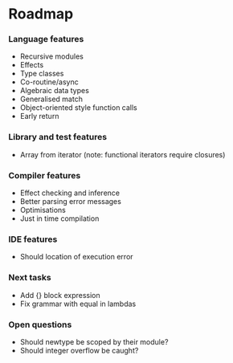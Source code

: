 # Roadmap

### Language features

- Recursive modules
- Effects
- Type classes
- Co-routine/async
- Algebraic data types
- Generalised match
- Object-oriented style function calls
- Early return

### Library and test features

- Array from iterator (note: functional iterators require closures)

### Compiler features

- Effect checking and inference
- Better parsing error messages
- Optimisations
- Just in time compilation

### IDE features

- Should location of execution error

### Next tasks

- Add {} block expression
- Fix grammar with equal in lambdas

### Open questions

- Should newtype be scoped by their module?
- Should integer overflow be caught?